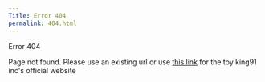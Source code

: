 ```yaml
---
Title: Error 404
permalink: 404.html
---
```

Error 404
 
Page not found. Please use an existing url or use [this link](https://thetoyking91-inc.github.io) for the toy king91 inc's official website
